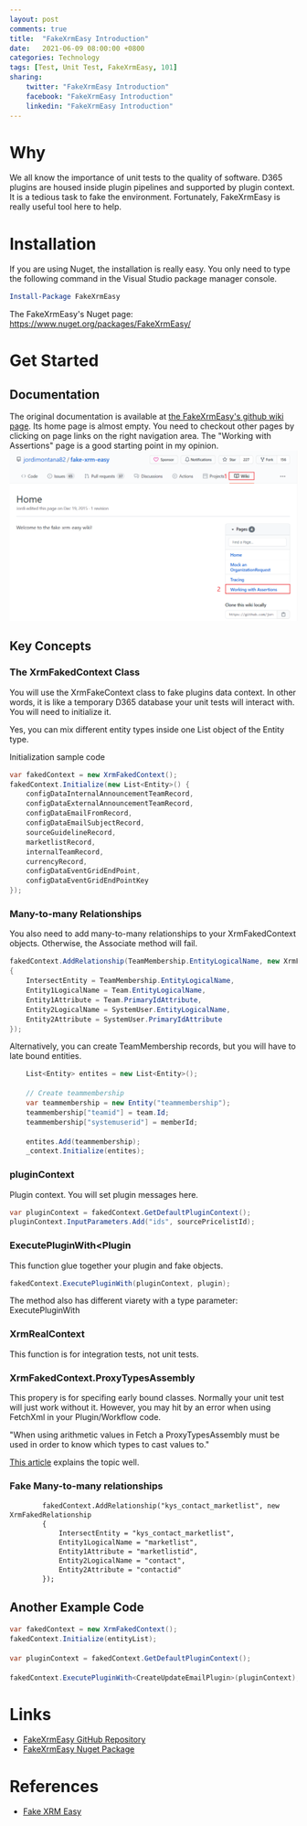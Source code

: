 ```yaml
---
layout: post
comments: true
title:  "FakeXrmEasy Introduction"
date:   2021-06-09 08:00:00 +0800
categories: Technology
tags: [Test, Unit Test, FakeXrmEasy, 101]
sharing:
    twitter: "FakeXrmEasy Introduction"
    facebook: "FakeXrmEasy Introduction"
    linkedin: "FakeXrmEasy Introduction"
---
```


# Why
We all know the importance of unit tests to the quality of software. D365 plugins are housed inside plugin pipelines and supported by plugin context. It is a tedious task to fake the environment. Fortunately, FakeXrmEasy is really useful tool here to help.

# Installation
If you are using Nuget, the installation is really easy. You only need to type the following command in the Visual Studio package manager console.

``` powershell
Install-Package FakeXrmEasy
```

The FakeXrmEasy's Nuget page: https://www.nuget.org/packages/FakeXrmEasy/

# Get Started
## Documentation
The original documentation is available at [the FakeXrmEasy's github wiki page](https://github.com/jordimontana82/fake-xrm-easy/wiki). Its home page is almost empty. You need to checkout other pages by clicking on page links on the right navigation area. The "Working with Assertions" page is a good starting point in my opinion.
![image](../images/2021-06-09-fakexrmeasy-intro/fakexrmeasy-github-wiki.png)

## Key Concepts
### The XrmFakedContext Class
You will use the XrmFakeContext class to fake plugins data context. In other words, it is like a temporary D365 database your unit tests will interact with. You will need to initialize it.

Yes, you can mix different entity types inside one List object of the Entity type.

Initialization sample code
``` csharp
var fakedContext = new XrmFakedContext();
fakedContext.Initialize(new List<Entity>() { 
    configDataInternalAnnouncementTeamRecord, 
    configDataExternalAnnouncementTeamRecord,
    configDataEmailFromRecord,
    configDataEmailSubjectRecord,
    sourceGuidelineRecord,
    marketlistRecord,
    internalTeamRecord,
    currencyRecord,
    configDataEventGridEndPoint,
    configDataEventGridEndPointKey
});
```

### Many-to-many Relationships
You also need to add many-to-many relationships to your XrmFakedContext objects. Otherwise, the Associate method will fail.  

``` csharp
fakedContext.AddRelationship(TeamMembership.EntityLogicalName, new XrmFakedRelationship
{
    IntersectEntity = TeamMembership.EntityLogicalName,
    Entity1LogicalName = Team.EntityLogicalName,
    Entity1Attribute = Team.PrimaryIdAttribute,
    Entity2LogicalName = SystemUser.EntityLogicalName,
    Entity2Attribute = SystemUser.PrimaryIdAttribute
});
```

Alternatively, you can create TeamMembership records, but you will have to late bound entities.

``` csharp
    List<Entity> entites = new List<Entity>();

    // Create teammembership
    var teammembership = new Entity("teammembership");
    teammembership["teamid"] = team.Id;
    teammembership["systemuserid"] = memberId;

    entites.Add(teammembership);
    _context.Initialize(entites);
```

### pluginContext
Plugin context. You will set plugin messages here.

``` csharp
var pluginContext = fakedContext.GetDefaultPluginContext();
pluginContext.InputParameters.Add("ids", sourcePricelistId);
```

### ExecutePluginWith<Plugin
This function glue together your plugin and fake objects.

``` csharp
fakedContext.ExecutePluginWith(pluginContext, plugin);
```

The method also has different viarety with a type parameter: ExecutePluginWith<PluginType> 

### XrmRealContext
This function is for integration tests, not unit tests. 

### XrmFakedContext.ProxyTypesAssembly
This propery is for specifing early bound classes. Normally your unit test will just work without it. However, you may hit by an error when using FetchXml in your Plugin/Workflow code.

"When using arithmetic values in Fetch a ProxyTypesAssembly must be used in order to know which types to cast values to." 

[This article](https://www.inogic.com/blog/2021/01/how-to-solve-when-using-arithmetic-values-in-fetch-a-proxytypesassembly-must-be-used-in-order-to-know-which-types-to-cast-values-to-while-using-fake-xrm-easy/) explains the topic well.

### Fake Many-to-many relationships

            fakedContext.AddRelationship("kys_contact_marketlist", new XrmFakedRelationship
            {
                IntersectEntity = "kys_contact_marketlist",
                Entity1LogicalName = "marketlist",
                Entity1Attribute = "marketlistid",
                Entity2LogicalName = "contact",
                Entity2Attribute = "contactid"
            });


## Another Example Code
``` csharp
var fakedContext = new XrmFakedContext();
fakedContext.Initialize(entityList);

var pluginContext = fakedContext.GetDefaultPluginContext();

fakedContext.ExecutePluginWith<CreateUpdateEmailPlugin>(pluginContext);
```

# Links
* [FakeXrmEasy GitHub Repository](https://github.com/jordimontana82/fake-xrm-easy/wiki)
* [FakeXrmEasy Nuget Package](https://github.com/jordimontana82/fake-xrm-easy/wiki)

# References
* [Fake XRM Easy](https://github.com/jordimontana82/fake-xrm-easy/wiki)
